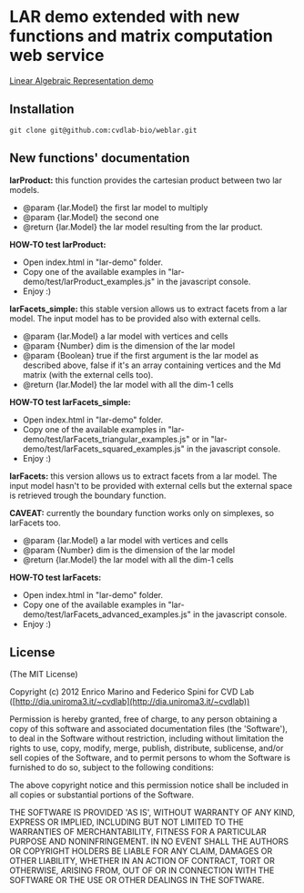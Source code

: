 # LAR demo extended with new functions and matrix computation web service

[Linear Algebraic Representation demo](http://cvdlab.github.com/lar-demo)

## Installation

```
git clone git@github.com:cvdlab-bio/weblar.git
```

## New functions' documentation

**larProduct:** this function provides the cartesian product between two lar models.

* @param {lar.Model} the first lar model to multiply
* @param {lar.Model} the second one
* @return {lar.Model} the lar model resulting from the lar product.

**HOW-TO test larProduct:**
* Open index.html in "lar-demo" folder.
* Copy one of the available examples in "lar-demo/test/larProduct_examples.js" in the javascript console.
* Enjoy :)

**larFacets_simple:** this stable version allows us to extract facets from a lar model. The input model has to be provided also with external cells.
* @param {lar.Model} a lar model with vertices and cells
* @param {Number} dim is the dimension of the lar model
* @param {Boolean} true if the first argument is the lar model as described above, false if it's an array containing vertices and the Md matrix (with the external cells too).
* @return {lar.Model} the lar model with all the dim-1 cells

**HOW-TO test larFacets_simple:**
* Open index.html in "lar-demo" folder.
* Copy one of the available examples in "lar-demo/test/larFacets_triangular_examples.js" or in "lar-demo/test/larFacets_squared_examples.js" in the javascript console.
* Enjoy :)

**larFacets:** this version allows us to extract facets from a lar model. The input model hasn't to be provided with external cells but the external space is retrieved trough the boundary function.

**CAVEAT:** currently the boundary function works only on simplexes, so larFacets too. 
* @param {lar.Model} a lar model with vertices and cells
* @param {Number} dim is the dimension of the lar model
* @return {lar.Model} the lar model with all the dim-1 cells

**HOW-TO test larFacets:**
* Open index.html in "lar-demo" folder.
* Copy one of the available examples in "lar-demo/test/larFacets_advanced_examples.js" in the javascript console.
* Enjoy :)



## License

(The MIT License)

Copyright (c) 2012 Enrico Marino and Federico Spini for CVD Lab ([http://dia.uniroma3.it/~cvdlab](http://dia.uniroma3.it/~cvdlab))

Permission is hereby granted, free of charge, to any person obtaining
a copy of this software and associated documentation files (the
'Software'), to deal in the Software without restriction, including
without limitation the rights to use, copy, modify, merge, publish,
distribute, sublicense, and/or sell copies of the Software, and to
permit persons to whom the Software is furnished to do so, subject to
the following conditions:

The above copyright notice and this permission notice shall be
included in all copies or substantial portions of the Software.

THE SOFTWARE IS PROVIDED 'AS IS', WITHOUT WARRANTY OF ANY KIND,
EXPRESS OR IMPLIED, INCLUDING BUT NOT LIMITED TO THE WARRANTIES OF
MERCHANTABILITY, FITNESS FOR A PARTICULAR PURPOSE AND NONINFRINGEMENT.
IN NO EVENT SHALL THE AUTHORS OR COPYRIGHT HOLDERS BE LIABLE FOR ANY
CLAIM, DAMAGES OR OTHER LIABILITY, WHETHER IN AN ACTION OF CONTRACT,
TORT OR OTHERWISE, ARISING FROM, OUT OF OR IN CONNECTION WITH THE
SOFTWARE OR THE USE OR OTHER DEALINGS IN THE SOFTWARE.
